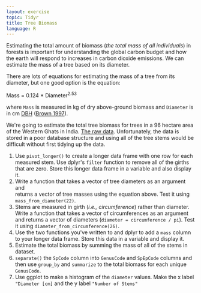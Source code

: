 ```yaml
---
layout: exercise
topic: Tidyr
title: Tree Biomass
language: R
---
```


Estimating the total amount of biomass (*the total mass of all individuals*) 
in forests is important for understanding the global carbon budget and how the 
earth will respond to increases in carbon dioxide emissions. We can estimate
the mass of a tree based on its diameter.

There are lots of equations for estimating the mass of a tree from its diameter, 
but one good option is the equation: 
    
Mass = 0.124 * Diameter<sup>2.53</sup>

where `Mass` is measured in kg of dry above-ground biomass and
`Diameter` is in cm
[DBH](https://en.wikipedia.org/wiki/Diameter_at_breast_height)
([Brown 1997](http://www.fao.org/docrep/W4095E/W4095E00.htm)).

We're going to estimate the total tree biomass for trees in a 96
hectare area of the Western Ghats in India.
[The raw data](https://retriever.readthedocs.io/en/latest/).
Unfortunately, the data is stored in a poor database structure and
using all of the tree stems would be difficult without first tidying
up the data.

1. Use `pivot_longer()` to create a longer data frame with one row for each measured stem. Use dplyr's `filter` function to remove all of the girths that are zero. Store this longer data frame in a variable and also display it.
2. Write a function that takes a vector of tree diameters as an argument and   
   returns a vector of tree masses using the equation above. Test it using `mass_from_diameter(22)`.
3. Stems are measured in girth (*i.e., circumference*) rather than diameter.
   Write a function that takes a vector of circumferences as an argument
   and returns a vector of diameters (`diameter = circumference / pi`). Test it using `diameter_from_circumference(26)`.
4. Use the two functions you've written to and dplyr to add a `mass` column to your longer data frame. Store this data in a variable and display it.
5. Estimate the total biomass by summing the mass of all of the stems in dataset.
6. `separate()` the `SpCode` column into `GenusCode` and `SpEpCode` columns and then use `group_by` and `summarize` to the total biomass for each unique `GenusCode`.
7. Use ggplot to make a histogram of the `diameter` values. Make the x label `"Diameter [cm]` and the y label `"Number of Stems"`